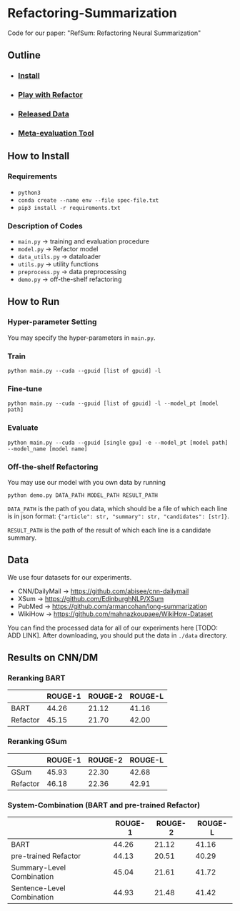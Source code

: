 # Refactoring-Summarization
Code for our paper:
"RefSum: Refactoring Neural Summarization"

## Outline
* ### [Install](https://github.com/yixinL7/Refactoring-Summarization#how-to-install)
* ### [Play with Refactor](https://github.com/yixinL7/Refactoring-Summarization#how-to-run)
* ### [Released Data](https://github.com/yixinL7/Refactoring-Summarization#data)
* ### [Meta-evaluation Tool](https://github.com/yixinL7/Refactoring-Summarization#Fine-tune-1)





## How to Install

### Requirements
- `python3`
- `conda create --name env --file spec-file.txt`
- `pip3 install -r requirements.txt`

### Description of Codes
- `main.py` -> training and evaluation procedure
- `model.py` -> Refactor model
- `data_utils.py` -> dataloader
- `utils.py` -> utility functions
- `preprocess.py` -> data preprocessing
- `demo.py` -> off-the-shelf refactoring


## How to Run

### Hyper-parameter Setting
You may specify the hyper-parameters in `main.py`.
### Train
```
python main.py --cuda --gpuid [list of gpuid] -l
```
### Fine-tune
```
python main.py --cuda --gpuid [list of gpuid] -l --model_pt [model path]
```
### Evaluate
```
python main.py --cuda --gpuid [single gpu] -e --model_pt [model path] --model_name [model name]
```
### Off-the-shelf Refactoring
You may use our model with you own data by running
```
python demo.py DATA_PATH MODEL_PATH RESULT_PATH
```
`DATA_PATH` is the path of you data, which should be a file of which each line is in json format: `{"article": str, "summary": str, "candidates": [str]}`. 

`RESULT_PATH` is the path of the result of which each line is a candidate summary.

## Data
We use four datasets for our experiments.

- CNN/DailyMail -> https://github.com/abisee/cnn-dailymail
- XSum -> https://github.com/EdinburghNLP/XSum
- PubMed -> https://github.com/armancohan/long-summarization
- WikiHow -> https://github.com/mahnazkoupaee/WikiHow-Dataset

You can find the processed data for all of our experiments here [TODO: ADD LINK]. After downloading, you should put the data in `./data` directory.

## Results on CNN/DM

### Reranking BART
|          | ROUGE-1 | ROUGE-2 | ROUGE-L |
|----------|---------|---------|---------|
| BART     | 44.26   | 21.12   | 41.16   |
| Refactor | 45.15   | 21.70   | 42.00   |

### Reranking GSum
|          | ROUGE-1 | ROUGE-2 | ROUGE-L |
|----------|---------|---------|---------|
| GSum     | 45.93   | 22.30   | 42.68   |
| Refactor | 46.18   | 22.36   | 42.91   |

### System-Combination (BART and pre-trained Refactor)
|                            | ROUGE-1 | ROUGE-2 | ROUGE-L |
|----------------------------|---------|---------|---------|
| BART                       | 44.26   | 21.12   | 41.16   |
| pre-trained Refactor       | 44.13   | 20.51   | 40.29   |
| Summary-Level Combination  | 45.04   | 21.61   | 41.72   |
| Sentence-Level Combination | 44.93   | 21.48   | 41.42   |






